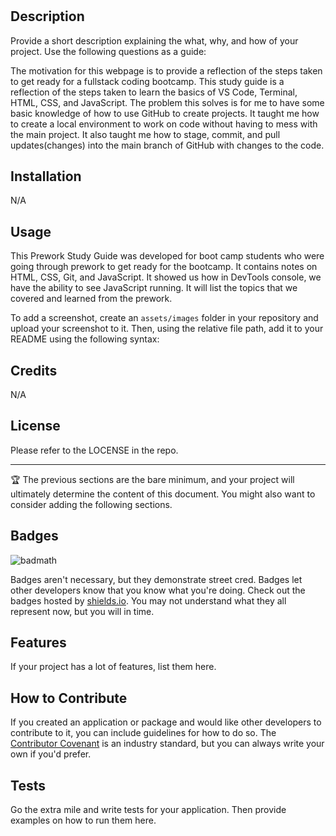 # <Prework Study Guide Webpage>

## Description

Provide a short description explaining the what, why, and how of your project. Use the following questions as a guide:

The motivation for this webpage is to provide a reflection of the steps taken to get ready for a fullstack coding bootcamp.
This study guide is a reflection of the steps taken to learn the basics of VS Code, Terminal, HTML, CSS, and JavaScript.
The problem this solves is for me to have some basic knowledge of how to use GitHub to create projects.  It taught me how to create a local environment to work on code without having to mess with the main project.  It also taught me how to stage, commit, and pull updates(changes) into the main branch of GitHub with changes to the code.

## Installation

N/A

## Usage

This Prework Study Guide was developed for boot camp students who were going through prework to get ready for the bootcamp. It contains notes on HTML, CSS, Git, and JavaScript. It showed us how in DevTools console, we have the ability to see JavaScript running. It will list the topics that we covered and learned from the prework. 

To add a screenshot, create an `assets/images` folder in your repository and upload your screenshot to it. Then, using the relative file path, add it to your README using the following syntax:


## Credits
N/A

## License

Please refer to the LOCENSE in the repo.

---

🏆 The previous sections are the bare minimum, and your project will ultimately determine the content of this document. You might also want to consider adding the following sections.

## Badges

![badmath](https://img.shields.io/github/languages/top/nielsenjared/badmath)

Badges aren't necessary, but they demonstrate street cred. Badges let other developers know that you know what you're doing. Check out the badges hosted by [shields.io](https://shields.io/). You may not understand what they all represent now, but you will in time.

## Features

If your project has a lot of features, list them here.

## How to Contribute

If you created an application or package and would like other developers to contribute to it, you can include guidelines for how to do so. The [Contributor Covenant](https://www.contributor-covenant.org/) is an industry standard, but you can always write your own if you'd prefer.

## Tests

Go the extra mile and write tests for your application. Then provide examples on how to run them here.
